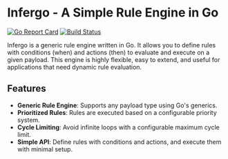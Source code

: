 # Infergo - A Simple Rule Engine in Go

[![Go Report Card](https://goreportcard.com/badge/github.com/tarcisio/infergo)](https://goreportcard.com/report/github.com/yourusername/infergo)
[![Build Status](https://github.com/tarcisio/infergo/actions/workflows/go-ci.yml/badge.svg)](https://github.com/tarcisio/infergo/actions)

Infergo is a generic rule engine written in Go.
It allows you to define rules with conditions (when) and actions (then) to evaluate and
execute on a given payload. This engine is highly flexible, easy to extend, and useful for
applications that need dynamic rule evaluation.

## Features
- **Generic Rule Engine**: Supports any payload type using Go's generics.
- **Prioritized Rules**: Rules are executed based on a configurable priority system.
- **Cycle Limiting**: Avoid infinite loops with a configurable maximum cycle limit.
- **Simple API**: Define rules with conditions and actions, and execute them with minimal setup.

